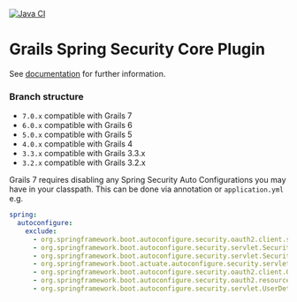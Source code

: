 [![Java CI](https://github.com/grails/grails-spring-security-core/actions/workflows/gradle.yml/badge.svg)](https://github.com/grails/grails-spring-security-core/actions/workflows/gradle.yml)

Grails Spring Security Core Plugin
==================================

See [documentation](https://grails-plugins.github.io/grails-spring-security-core/) for further information.

### Branch structure 

- `7.0.x` compatible with Grails 7
- `6.0.x` compatible with Grails 6
- `5.0.x` compatible with Grails 5
- `4.0.x` compatible with Grails 4
- `3.3.x` compatible with Grails 3.3.x
- `3.2.x` compatible with Grails 3.2.x

Grails 7 requires disabling any Spring Security Auto Configurations you may have in your classpath.  This can be done via annotation or `application.yml`
e.g.
```yml
spring:
  autoconfigure:
    exclude:
      - org.springframework.boot.autoconfigure.security.oauth2.client.servlet.OAuth2ClientAutoConfiguration
      - org.springframework.boot.autoconfigure.security.servlet.SecurityFilterAutoConfiguration
      - org.springframework.boot.autoconfigure.security.servlet.SecurityAutoConfiguration
      - org.springframework.boot.actuate.autoconfigure.security.servlet.ManagementWebSecurityAutoConfiguration
      - org.springframework.boot.autoconfigure.security.oauth2.client.OAuth2ClientAutoConfiguration
      - org.springframework.boot.autoconfigure.security.oauth2.resource.servlet.OAuth2ResourceServerAutoConfiguration
      - org.springframework.boot.autoconfigure.security.servlet.UserDetailsServiceAutoConfiguration
```

